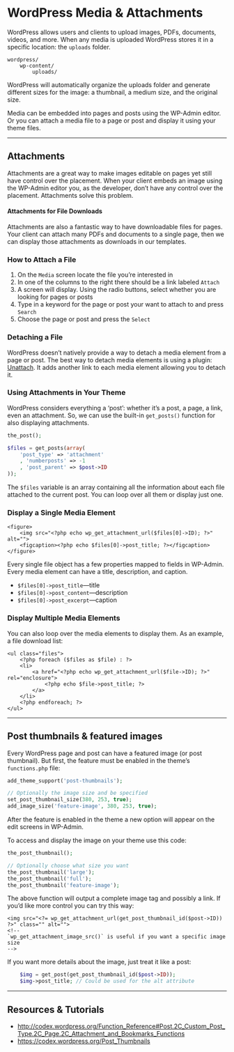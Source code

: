 # WordPress Media & Attachments

WordPress allows users and clients to upload images, PDFs, documents, videos, and more. When any media is uploaded WordPress stores it in a specific location: the `uploads` folder.

```
wordpress/
	wp-content/
		uploads/
```

WordPress will automatically organize the uploads folder and generate different sizes for the image: a thumbnail, a medium size, and the original size.

Media can be embedded into pages and posts using the WP-Admin editor. Or you can attach a media file to a page or post and display it using your theme files.

---

## Attachments

Attachments are a great way to make images editable on pages yet still have control over the placement. When your client embeds an image using the WP-Admin editor you, as the developer, don’t have any control over the placement. Attachments solve this problem.

#### Attachments for File Downloads

Attachments are also a fantastic way to have downloadable files for pages. Your client can attach many PDFs and documents to a single page, then we can display those attachments as downloads in our templates.

### How to Attach a File

1. On the `Media` screen locate the file you’re interested in
2. In one of the columns to the right there should be a link labeled `Attach`
3. A screen will display. Using the radio buttons, select whether you are looking for pages or posts
4. Type in a keyword for the page or post your want to attach to and press `Search`
5. Choose the page or post and press the `Select`

### Detaching a File

WordPress doesn’t natively provide a way to detach a media element from a page or post. The best way to detach media elements is using a plugin: [Unattach](http://wordpress.org/extend/plugins/unattach/). It adds another link to each media element allowing you to detach it.

### Using Attachments in Your Theme

WordPress considers everything a ‘post’: whether it’s a post, a page, a link, even an attachment. So, we can use the built-in `get_posts()` function for also displaying attachments.

```php
the_post();

$files = get_posts(array(
	'post_type' => 'attachment'
	, 'numberposts' => -1
	, 'post_parent' => $post->ID
));
```

The `$files` variable is an array containing all the information about each file attached to the current post. You can loop over all them or display just one.

### Display a Single Media Element

```html+php
<figure>
	<img src="<?php echo wp_get_attachment_url($files[0]->ID); ?>" alt="">
	<figcaption><?php echo $files[0]->post_title; ?></figcaption>
</figure>
```

Every single file object has a few properties mapped to fields in WP-Admin. Every media element can have a title, description, and caption.

- `$files[0]->post_title`—title
- `$files[0]->post_content`—description
- `$files[0]->post_excerpt`—caption

### Display Multiple Media Elements

You can also loop over the media elements to display them. As an example, a file download list:

```html+php
<ul class="files">
	<?php foreach ($files as $file) : ?>
	<li>
		<a href="<?php echo wp_get_attachment_url($file->ID); ?>" rel="enclosure">
			<?php echo $file->post_title; ?>
		</a>
	</li>
	<?php endforeach; ?>
</ul>
```

---

## Post thumbnails & featured images

Every WordPress page and post can have a featured image (or post thumbnail). But first, the feature must be enabled in the theme’s `functions.php` file:

```php
add_theme_support('post-thumbnails');

// Optionally the image size and be specified
set_post_thumbnail_size(380, 253, true);
add_image_size('feature-image', 380, 253, true);
```

After the feature is enabled in the theme a new option will appear on the edit screens in WP-Admin.

To access and display the image on your theme use this code:

```php
the_post_thumbnail();

// Optionally choose what size you want
the_post_thumbnail('large');
the_post_thumbnail('full');
the_post_thumbnail('feature-image');
```

The above function will output a complete image tag and possibly a link. If you’d like more control you can try this way:

```html+php
<img src="<?= wp_get_attachment_url(get_post_thumbnail_id($post->ID)) ?>" class="" alt="">
<!--
`wp_get_attachment_image_src()` is useful if you want a specific image size
-->
```

If you want more details about the image, just treat it like a post:

```php
	$img = get_post(get_post_thumbnail_id($post->ID));
	$img->post_title; // Could be used for the alt attribute
```

---

## Resources & Tutorials

- <http://codex.wordpress.org/Function_Reference#Post.2C_Custom_Post_Type.2C_Page.2C_Attachment_and_Bookmarks_Functions>
- <https://codex.wordpress.org/Post_Thumbnails>
